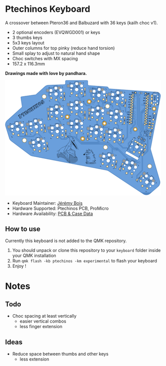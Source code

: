 # Ptechinos Keyboard

A crossover between Pteron36 and Balbuzard with 36 keys (kailh choc v1).

  - 2 optional encoders (EVQWGD001) or keys
  - 3 thumbs keys
  - 5x3 keys layout
  - Outer columns for top pinky (reduce hand torsion)
  - Small splay to adjust to natural hand shape
  - Choc switches with MX spacing
  - 157.2 x 116.3mm

**Drawings made with love by pandhara.**

![Ptechinos v0.5](https://raw.githubusercontent.com/JeremyBois/Ptechinos/main/preview/output/v0.5/top.svg)

* Keyboard Maintainer: [Jérémy Bois](https://github.com/JeremyBois/Ptechinos)
* Hardware Supported: Ptechinos PCB, ProMicro
* Hardware Availability: [PCB & Case Data](https://github.com/JeremyBois/Ptechinos/tree/main/preview/)


## How to use

Currently this keyboard is not added to the QMK repository.

  1. You should unpack or clone this repository to your `keyboard` folder inside your QMK installation
  2. Run `qmk flash -kb ptechinos -km experimental` to flash your keyboard
  3. Enjoy !

# Notes

## Todo

  - Choc spacing at least vertically
    - easier vertical combos
    - less finger extension


## Ideas

  - Reduce space between thumbs and other keys
    - less extension
